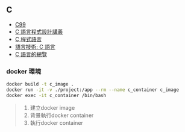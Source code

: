 ## C

- [C99](https://www.dii.uchile.cl/~daespino/files/Iso_C_1999_definition.pdf)
- [C 語言程式設計講義](https://hackmd.io/@Hf0NNmZcQUyjuplfGUqMuQ/H1KuX6Tz_)
- [C 程式語言](https://dywang.csie.cyut.edu.tw/dywang/download/pdf/clanguage.pdf)
- [語言技術: C 語言](https://openhome.cc/Gossip/CGossip/)
- [C 語言的總覽](https://programming.im.ncnu.edu.tw/C_index.html)

### docker 環境
```sh
docker build -t c_image .
docker run -it -v ./project:/app --rm --name c_container c_image
docker exec -it c_container /bin/bash
```
> 1. 建立docker image
> 2. 背景執行docker container
> 3. 執行docker container